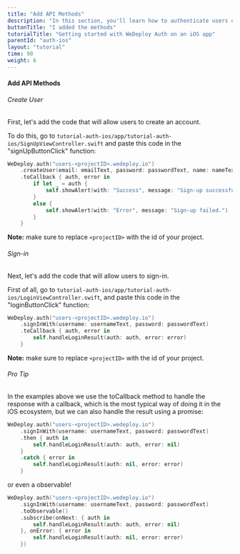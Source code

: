 ```yaml
---
title: "Add API Methods"
description: "In this section, you'll learn how to authenticate users on an iOS app using the WeDeploy Swift API Client."
buttonTitle: "I added the methods"
tutorialTitle: "Getting started with WeDeploy Auth on an iOS app"
parentId: "auth-ios"
layout: "tutorial"
time: 90
weight: 6
---
```


#### Add API Methods

###### Create User

First, let's add the code that will allow users to create an account.

To do this, go to `tutorial-auth-ios/app/tutorial-auth-ios/SignUpViewController.swift` and paste this code in the "signUpButtonClick" function:

```swift
WeDeploy.auth("users-<projectID>.wedeploy.io")
	.createUser(email: emailText, password: passwordText, name: nameText)
	.toCallback { auth, error in
		if let _ = auth {
			self.showAlert(with: "Success", message: "Sign-up successfully")
		}
		else {
			self.showAlert(with: "Error", message: "Sign-up failed.")
		}
	}
```

**Note:** make sure to replace `<projectID>` with the id of your project.

###### Sign-in

Next, let's add the code that will allow users to sign-in.

First of all, go to `tutorial-auth-ios/app/tutorial-auth-ios/LoginViewController.swift`, and paste this code in the "loginButtonClick" function:

```swift
WeDeploy.auth("users-<projectID>.wedeploy.io")
	.signInWith(username: usernameText, password: passwordText)
	.toCallback { auth, error in
		self.handleLoginResult(auth: auth, error: error)
	}
```

**Note:** make sure to replace `<projectID>` with the id of your project.

<aside>

###### <span class="icon-16-star"></span> Pro Tip

In the examples above we use the toCallback method to handle the response with a callback, which is the most typical way of doing it in the iOS ecosystem,
but we can also handle the result using a promise:

```swift
WeDeploy.auth("users-<projectID>.wedeploy.io")
	.signInWith(username: usernameText, password: passwordText)
	.then { auth in
		self.handleLoginResult(auth: auth, error: nil)
	}
	.catch { error in
		self.handleLoginResult(auth: nil, error: error)
	}
```

or even a observable!

```swift
WeDeploy.auth("users-<projectID>.wedeploy.io")
	.signInWith(username: usernameText, password: passwordText)
	.toObservable()
	.subscribe(onNext: { auth in
		self.handleLoginResult(auth: auth, error: nil)
	}, onError: { error in
		self.handleLoginResult(auth: nil, error: error)
	})
```
</aside>
